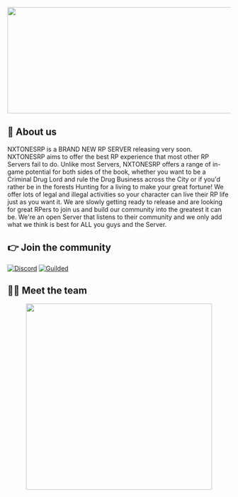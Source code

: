 <p align="center">
  <img width="612" height="240" src="https://i.imgur.com/Of4LHdq.png">
</p>

## 👋 About us
NXTONESRP is a BRAND NEW RP SERVER releasing very soon. NXTONESRP aims to offer the best RP experience that most other RP Servers fail to do.
Unlike most Servers, NXTONESRP offers a range of in-game potential for both sides of the book, whether you want to be a Criminal Drug Lord and rule the
Drug Business across the City or if you'd rather be in the forests Hunting for a living to make your great fortune! We offer lots of legal
and illegal activities so your character can live their RP life just as you want it. 
We are slowly getting ready to release and are looking for great RPers to join us and build our community into the greatest it can be. We're
an open Server that listens to their community and we only add what we think is best for ALL you guys and the Server. 

## 👉 Join the community
[![Discord](https://img.shields.io/badge/Discord-%237289DA.svg?style=for-the-badge&logo=discord&logoColor=white)](https://discord.gg/qbcore)
[![Guilded](https://img.shields.io/badge/Guilded-F4C400.svg?style=for-the-badge&logo=guilded&logoColor=white)](https://guilded.gg/qbcore)

## 👨‍💻 Meet the team
<p align="center">
 <a href=https://github.com/JozinBlaze><img width="420" src=https://github-readme-stats.vercel.app/api?username=JozinBlaze&count_private=true&show_icons=true&title_color=dc143c&text_color=ffffff&icon_color=dc143c&hide_border=true&bg_color=282a36&layout=compact&hide_title=false&hide_rank=false><a>
</p>
